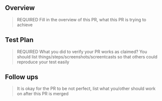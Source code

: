 ## Overview

> REQUIRED
> Fill in the overview of this PR, what this PR is trying to achieve

## Test Plan

> REQUIRED
> What you did to verify your PR works as claimed? You should list things/steps/screenshots/screentcasts so that others could reproduce your test easily

## Follow ups

> It is okay for the PR to be not perfect, list what you/other should work on after this PR is merged
